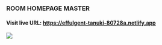 ### ROOM HOMEPAGE MASTER
#### Visit live URL: https://effulgent-tanuki-80728a.netlify.app
<a href="https://effulgent-tanuki-80728a.netlify.app"><img src="https://github.com/DaliborBn/room-homepage-master/assets/109923493/54f6d1f2-abbf-4d1d-8891-aa06b7c626f3.jpg"></a>
